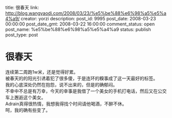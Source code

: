 title: 很春天
link: http://blog.wangyaodi.com/2008/03/23/%e5%be%88%e6%98%a5%e5%a4%a9/
creator: yorzi
description: 
post_id: 9995
post_date: 2008-03-23 00:00:00
post_date_gmt: 2008-03-22 16:00:00
comment_status: open
post_name: %e5%be%88%e6%98%a5%e5%a4%a9
status: publish
post_type: post

# 很春天

连续第二周跑1w米，还是觉得好累。  
被春天的的阳光引诱着犯了很多傻，于是连环的糗事成了这一天最好的标签。  
我的心底深处仍然在抱怨，说不出来的，但是的确郁闷。  
不幸中不总是有万幸，今天的幸事是我借了一个美女的手机打电话，然后又在公交车上邂逅这个美女。  
Adrain真得很热情，我想我得找个时间请他喝酒，不醉不休。  
呵，我的确有些变了。